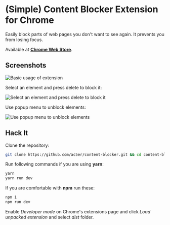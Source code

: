 # (Simple) Content Blocker Extension for Chrome

Easily block parts of web pages you don't want to see again.
It prevents you from losing focus.

Available at **[Chrome Web Store](https://chrome.google.com/webstore/detail/content-blocker/ieklomehneppmfijedjfmahkelgoolgh)**.

## Screenshots

![Basic usage of extension](https://rawgit.com/ac5er/content-blocker/master/resources/promo/basic-usage.gif)

Select an element and press delete to block it:

![Select an element and press delete to block it](https://rawgit.com/ac5er/content-blocker/master/resources/promo/focus-overlay.png)

Use popup menu to unblock elements:

![Use popup menu to unblock elements](https://rawgit.com/ac5er/content-blocker/master/resources/promo/popup-menu.png)

## Hack It

Clone the repository:

```bash
git clone https://github.com/ac5er/content-blocker.git && cd content-blocker
```

Run following commands if you are using **yarn**:

```bash
yarn
yarn run dev
```

If you are comfortable with **npm** run these:

```bash
npm i
npm run dev
```

Enable _Developer mode_ on Chrome's extensions page and click _Load unpacked extension_ and select _dist_ folder.

